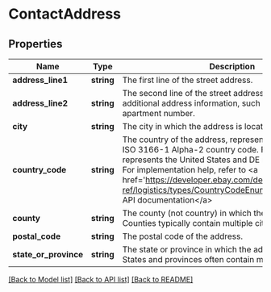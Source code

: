 # ContactAddress

## Properties
Name | Type | Description | Notes
------------ | ------------- | ------------- | -------------
**address_line1** | **string** | The first line of the street address. | [optional] 
**address_line2** | **string** | The second line of the street address. Use this field for additional address information, such as a suite or apartment number. | [optional] 
**city** | **string** | The city in which the address is located. | [optional] 
**country_code** | **string** | The country of the address, represented as two-letter ISO 3166-1 Alpha-2 country code. For example, US represents the United States and DE represents Germany. For implementation help, refer to &lt;a href&#x3D;&#39;https://developer.ebay.com/devzone/rest/api-ref/logistics/types/CountryCodeEnum.html&#39;&gt;eBay API documentation&lt;/a&gt; | [optional] 
**county** | **string** | The county (not country) in which the address is located. Counties typically contain multiple cities or towns. | [optional] 
**postal_code** | **string** | The postal code of the address. | [optional] 
**state_or_province** | **string** | The state or province in which the address is located. States and provinces often contain multiple counties. | [optional] 

[[Back to Model list]](../README.md#documentation-for-models) [[Back to API list]](../README.md#documentation-for-api-endpoints) [[Back to README]](../README.md)


